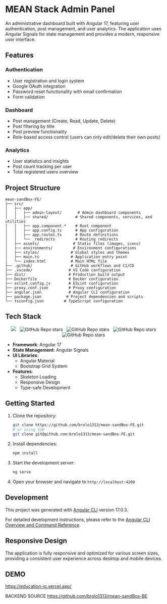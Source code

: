 # MEAN Stack Admin Panel

An administrative dashboard built with Angular 17, featuring user authentication, post management, and user analytics. The application uses Angular Signals for state management and provides a modern, responsive user interface.

## Features

### Authentication
- User registration and login system
- Google OAuth integration 
- Password reset functionality with email confirmation 
- Form validation 

### Dashboard
- Post management (Create, Read, Update, Delete)
- Post filtering by title 
- Post preview functionality
- Role-based access control (users can only edit/delete their own posts)

### Analytics
- User statistics and insights
- Post count tracking per user
- Total registered users overview

## Project Structure

```
mean-sandBox-FE/
├── src/
│   ├── app/
│   │   ├── admin-layout/       # Admin dashboard components
│   │   ├── shared/            # Shared components, services, and utilities
│   │   ├── app.component.*    # Root component
│   │   ├── app.config.ts      # App configuration
│   │   ├── app.routes.ts      # Route definitions
│   │   └── _redirects         # Routing redirects
│   ├── assets/               # Static files (images, icons)
│   ├── environments/         # Environment configurations
│   ├── styles/              # Global styles and themes
│   ├── main.ts              # Application entry point
│   └── index.html           # Main HTML file
├── .github/                 # GitHub workflows and CI/CD
├── .vscode/                # VS Code configuration
├── dist/                   # Production build output
├── Dockerfile              # Docker configuration
├── eslint.config.js        # ESLint configuration
├── proxy.conf.json         # Proxy configuration
├── angular.json            # Angular CLI configuration
├── package.json           # Project dependencies and scripts
└── tsconfig.json         # TypeScript configuration
```

## Tech Stack

<p align='center'>
 <img style="text-decoration:none" src="https://img.shields.io/badge/Angular-DD0031?style=for-the-badge&logo=angular&logoColor=white" />&nbsp;&nbsp;
 <img alt="GitHub Repo stars" src="https://img.shields.io/badge/HTML5-E34F26?style=for-the-badge&logo=html5&logoColor=white">&nbsp;&nbsp;
 <img alt="GitHub Repo stars" src="https://img.shields.io/badge/TypeScript-007ACC?style=for-the-badge&logo=typescript&logoColor=white">&nbsp;&nbsp;
 <img alt="GitHub Repo stars" src="https://img.shields.io/badge/Material%20UI-007FFF?style=for-the-badge&logo=mui&logoColor=white">&nbsp;&nbsp;
 <img alt="GitHub Repo stars" src="https://img.shields.io/badge/Docker-2CA5E0?style=for-the-badge&logo=docker&logoColor=white">&nbsp;&nbsp;
</p>

- **Framework**: Angular 17
- **State Management**: Angular Signals
- **UI Libraries**: 
  - Angular Material
  - Bootstrap Grid System
- **Features**:
  - Skeleton Loading
  - Responsive Design
  - Type-safe Development

## Getting Started

1. Clone the repository:
   ```bash
   git clone https://github.com/brolo1313/mean-sandBox-FE.git
   # or using SSH
   git clone git@github.com:brolo1313/mean-sandBox-FE.git
   ```

2. Install dependencies:
   ```bash
   npm install
   ```

3. Start the development server:
   ```bash
   ng serve
   ```

4. Open your browser and navigate to `http://localhost:4200`

## Development

This project was generated with [Angular CLI](https://github.com/angular/angular-cli) version 17.0.3.

For detailed development instructions, please refer to the [Angular CLI Overview and Command Reference](https://angular.io/cli).

## Responsive Design

The application is fully responsive and optimized for various screen sizes, providing a consistent user experience across desktop and mobile devices.

## DEMO

https://education-io.vercel.app/

BACKEND SOURCE
https://github.com/brolo1313/mean-sandBox-BE

